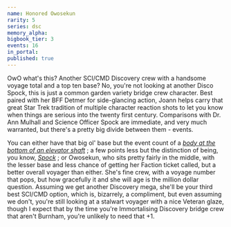 ```yaml
---
name: Honored Owosekun
rarity: 5
series: dsc
memory_alpha:
bigbook_tier: 3
events: 16
in_portal:
published: true
---
```


OwO what's this? Another SCI/CMD Discovery crew with a handsome voyage total and a top ten base? No, you're not looking at another Disco Spock, this is just a common garden variety bridge crew character. Best paired with her BFF Detmer for side-glancing action, Joann helps carry that great Star Trek tradition of multiple character reaction shots to let you know when things are serious into the twenty first century. Comparisons with Dr. Ann Mulhall and Science Officer Spock are immediate, and very much warranted, but there's a pretty big divide between them - events. 

You can either have that big ol' base but the event count of a  [_body at the bottom of an elevator shaft_](https://www.youtube.com/watch?v=Mj8FIbuoWPY) ; a few points less but the distinction of being, you know,  [_Spock_](https://youtu.be/eVDMDyDTsLs?t=79) ; or Owosekun, who sits pretty fairly in the middle, with the lesser base and less chance of getting her Faction ticket called, but a better overall voyager than either. She's fine crew, with a voyage number that pops, but how gracefully it and she will age is the million dollar question. Assuming we get another Discovery mega, she'll be your third best SCI/CMD option, which is, bizarrely, a compliment, but even assuming we don't, you're still looking at a stalwart voyager with a nice Veteran glaze, though I expect that by the time you're Immortalising Discovery bridge crew that aren't Burnham, you're unlikely to need that +1.
